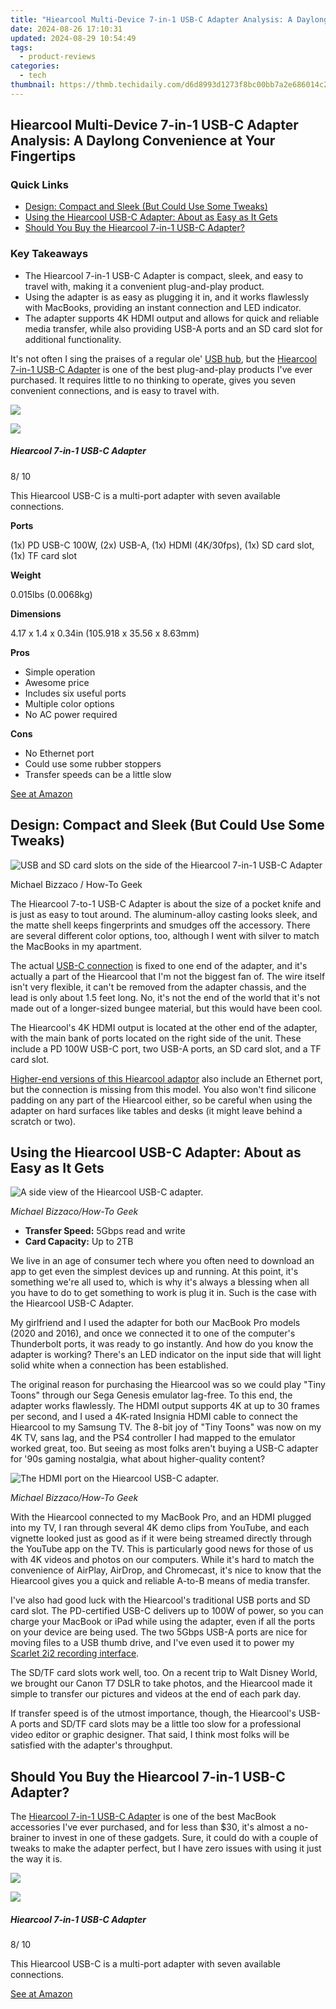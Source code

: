 ```yaml
---
title: "Hiearcool Multi-Device 7-in-1 USB-C Adapter Analysis: A Daylong Convenience at Your Fingertips"
date: 2024-08-26 17:10:31
updated: 2024-08-29 10:54:49
tags:
  - product-reviews
categories:
  - tech
thumbnail: https://thmb.techidaily.com/d6d8993d1273f8bc00bb7a2e686014c201566f37966420d7b78cb492b551351d.jpg
---
```


## Hiearcool Multi-Device 7-in-1 USB-C Adapter Analysis: A Daylong Convenience at Your Fingertips

### Quick Links

* [Design: Compact and Sleek (But Could Use Some Tweaks)](https://www.howtogeek.com/hiearcool-7-in-1-usb-c-adapter-review/#design-compact-and-sleek-but-could-use-some-tweaks)
* [Using the Hiearcool USB-C Adapter: About as Easy as It Gets](https://techtrends.techidaily.com/mastering-steam-dll-repair-eliminate-errors-enjoy-uninterrupted-play/)
* [Should You Buy the Hiearcool 7-in-1 USB-C Adapter?](https://visual-screen-recording.techidaily.com/ultimate-chromebook-snapshot-tool-for-2024/)

### Key Takeaways

* The Hiearcool 7-in-1 USB-C Adapter is compact, sleek, and easy to travel with, making it a convenient plug-and-play product.
* Using the adapter is as easy as plugging it in, and it works flawlessly with MacBooks, providing an instant connection and LED indicator.
* The adapter supports 4K HDMI output and allows for quick and reliable media transfer, while also providing USB-A ports and an SD card slot for additional functionality.

 It's not often I sing the praises of a regular ole' [USB hub](https://extra-approaches.techidaily.com/2024-approved-joint-venture-campaigns-for-brands-on-video-platforms/), but the [Hiearcool 7-in-1 USB-C Adapter](https://www.amazon.com/Hiearcool-MacBook-Multiport-Compatible-Nintendo/dp/B07WPTG7NX?tag=hotoge-20&ascsubtag=UUhtgUeUpU228083&asc%5Frefurl=https%3A%2F%2Fwww.howtogeek.com%2Fhiearcool-7-in-1-usb-c-adapter-review%2F&asc%5Fcampaign=Affiliate) is one of the best plug-and-play products I've ever purchased. It requires little to no thinking to operate, gives you seven convenient connections, and is easy to travel with.

![](https://static1.howtogeekimages.com/wordpress/wp-content/uploads/2023/07/hiearcool-usb-c-adapter-product-2-1.jpg) 

![](https://static1.howtogeekimages.com/wordpresshttps://static0.howtogeekimages.com/wordpress/wp-content/uploads/2023/07/2023-howtogeek-ec_final.png) 

#####  Hiearcool 7-in-1 USB-C Adapter

8/ 10 

This Hiearcool USB-C is a multi-port adapter with seven available connections.

**Ports** 

 (1x) PD USB-C 100W, (2x) USB-A, (1x) HDMI (4K/30fps), (1x) SD card slot, (1x) TF card slot 

**Weight** 

 0.015lbs (0.0068kg) 

**Dimensions** 

 4.17 x 1.4 x 0.34in (105.918 x 35.56 x 8.63mm) 

**Pros** 
* Simple operation
* Awesome price
* Includes six useful ports
* Multiple color options
* No AC power required

**Cons** 
* No Ethernet port
* Could use some rubber stoppers
* Transfer speeds can be a little slow

[See at Amazon](https://www.amazon.com/Hiearcool-MacBook-Multiport-Compatible-Nintendo/dp/B07WPTG7NX/ref=sr%5F1%5F4?crid=3DWSGZL2S25G&keywords=hiearcoolusbc&qid=1685213995&s=electronics&sprefix=hiearcoolusbcelectronics155&sr=1-4&th=1&tag=hotoge-20&ascsubtag=UUhtgUeUpU228083&asc%5Frefurl=https%3A%2F%2Fwww.howtogeek.com%2Fhiearcool-7-in-1-usb-c-adapter-review%2F&asc%5Fcampaign=Affiliate) 

##  Design: Compact and Sleek (But Could Use Some Tweaks)

![USB and SD card slots on the side of the Hiearcool 7-in-1 USB-C Adapter](https://static1.howtogeekimages.com/wordpress/wp-content/uploads/2023/05/side-view-of-hiearcool-usb-c-2.jpeg) 

Michael Bizzaco / How-To Geek

 The Hiearcool 7-to-1 USB-C Adapter is about the size of a pocket knife and is just as easy to tout around. The aluminum-alloy casting looks sleek, and the matte shell keeps fingerprints and smudges off the accessory. There are several different color options, too, although I went with silver to match the MacBooks in my apartment.

 The actual [USB-C connection](https://games-able.techidaily.com/bypassing-steam-disconnection-in-windows-11/) is fixed to one end of the adapter, and it's actually a part of the Hiearcool that I'm not the biggest fan of. The wire itself isn't very flexible, it can't be removed from the adapter chassis, and the lead is only about 1.5 feet long. No, it's not the end of the world that it's not made out of a longer-sized bungee material, but this would have been cool.

 The Hiearcool's 4K HDMI output is located at the other end of the adapter, with the main bank of ports located on the right side of the unit. These include a PD 100W USB-C port, two USB-A ports, an SD card slot, and a TF card slot.

[Higher-end versions of this Hiearcool adaptor](http://www.amazon.com/dp/B09T9PXW35?tag=hotoge-20&ascsubtag=UUhtgUeUpU228083&asc%5Frefurl=https%3A%2F%2Fwww.howtogeek.com%2Fhiearcool-7-in-1-usb-c-adapter-review%2F&asc%5Fcampaign=Affiliate) also include an Ethernet port, but the connection is missing from this model. You also won't find silicone padding on any part of the Hiearcool either, so be careful when using the adapter on hard surfaces like tables and desks (it might leave behind a scratch or two).

##  Using the Hiearcool USB-C Adapter: About as Easy as It Gets

![A side view of the Hiearcool USB-C adapter.](https://static1.howtogeekimages.com/wordpress/wp-content/uploads/2023/05/side-view-of-hiearcool-usb-c-1.jpeg) 

_Michael Bizzaco/How-To Geek_

* **Transfer Speed:** 5Gbps read and write
* **Card Capacity:** Up to 2TB

 We live in an age of consumer tech where you often need to download an app to get even the simplest devices up and running. At this point, it's something we're all used to, which is why it's always a blessing when all you have to do to get something to work is plug it in. Such is the case with the Hiearcool USB-C Adapter.

 My girlfriend and I used the adapter for both our MacBook Pro models (2020 and 2016), and once we connected it to one of the computer's Thunderbolt ports, it was ready to go instantly. And how do you know the adapter is working? There's an LED indicator on the input side that will light solid white when a connection has been established.

 The original reason for purchasing the Hiearcool was so we could play "Tiny Toons" through our Sega Genesis emulator lag-free. To this end, the adapter works flawlessly. The HDMI output supports 4K at up to 30 frames per second, and I used a 4K-rated Insignia HDMI cable to connect the Hiearcool to my Samsung TV. The 8-bit joy of "Tiny Toons" was now on my 4K TV, sans lag, and the PS4 controller I had mapped to the emulator worked great, too. But seeing as most folks aren't buying a USB-C adapter for '90s gaming nostalgia, what about higher-quality content?

![The HDMI port on the Hiearcool USB-C adapter.](https://static1.howtogeekimages.com/wordpress/wp-content/uploads/2023/05/hiearcool-hdmi-port-1.jpeg) 

_Michael Bizzaco/How-To Geek_

 With the Hiearcool connected to my MacBook Pro, and an HDMI plugged into my TV, I ran through several 4K demo clips from YouTube, and each vignette looked just as good as if it were being streamed directly through the YouTube app on the TV. This is particularly good news for those of us with 4K videos and photos on our computers. While it's hard to match the convenience of AirPlay, AirDrop, and Chromecast, it's nice to know that the Hiearcool gives you a quick and reliable A-to-B means of media transfer.

 I've also had good luck with the Hiearcool's traditional USB ports and SD card slot. The PD-certified USB-C delivers up to 100W of power, so you can charge your MacBook or iPad while using the adapter, even if all the ports on your device are being used. The two 5Gbps USB-A ports are nice for moving files to a USB thumb drive, and I've even used it to power my [Scarlet 2i2 recording interface](https://www.amazon.com/Focusrite-Scarlett-Audio-Interface-Tools/dp/B07QR73T66?tag=hotoge-20&ascsubtag=UUhtgUeUpU228083&asc%5Frefurl=https%3A%2F%2Fwww.howtogeek.com%2Fhiearcool-7-in-1-usb-c-adapter-review%2F&asc%5Fcampaign=Affiliate).

 The SD/TF card slots work well, too. On a recent trip to Walt Disney World, we brought our Canon T7 DSLR to take photos, and the Hiearcool made it simple to transfer our pictures and videos at the end of each park day.

 If transfer speed is of the utmost importance, though, the Hiearcool's USB-A ports and SD/TF card slots may be a little too slow for a professional video editor or graphic designer. That said, I think most folks will be satisfied with the adapter's throughput.

##  Should You Buy the Hiearcool 7-in-1 USB-C Adapter?

 The [Hiearcool 7-in-1 USB-C Adapter](https://www.amazon.com/Hiearcool-MacBook-Multiport-Compatible-Nintendo/dp/B07WPTG7NX?tag=hotoge-20&ascsubtag=UUhtgUeUpU228083&asc%5Frefurl=https%3A%2F%2Fwww.howtogeek.com%2Fhiearcool-7-in-1-usb-c-adapter-review%2F&asc%5Fcampaign=Affiliate) is one of the best MacBook accessories I've ever purchased, and for less than $30, it's almost a no-brainer to invest in one of these gadgets. Sure, it could do with a couple of tweaks to make the adapter perfect, but I have zero issues with using it just the way it is.

![](https://static1.howtogeekimages.com/wordpress/wp-content/uploads/2023/07/hiearcool-usb-c-adapter-product-2-1.jpg) 

![](https://static1.howtogeekimages.com/wordpresshttps://static0.howtogeekimages.com/wordpress/wp-content/uploads/2023/07/2023-howtogeek-ec_final.png) 

#####  Hiearcool 7-in-1 USB-C Adapter

8/ 10 

This Hiearcool USB-C is a multi-port adapter with seven available connections.

[See at Amazon](https://www.amazon.com/Hiearcool-MacBook-Multiport-Compatible-Nintendo/dp/B07WPTG7NX/ref=sr%5F1%5F4?crid=3DWSGZL2S25G&keywords=hiearcoolusbc&qid=1685213995&s=electronics&sprefix=hiearcoolusbcelectronics155&sr=1-4&th=1&tag=hotoge-20&ascsubtag=UUhtgUeUpU228083&asc%5Frefurl=https%3A%2F%2Fwww.howtogeek.com%2Fhiearcool-7-in-1-usb-c-adapter-review%2F&asc%5Fcampaign=Affiliate)

<ins class="adsbygoogle"
     style="display:block"
     data-ad-format="autorelaxed"
     data-ad-client="ca-pub-7571918770474297"
     data-ad-slot="1223367746"></ins>



<ins class="adsbygoogle"
     style="display:block"
     data-ad-client="ca-pub-7571918770474297"
     data-ad-slot="8358498916"
     data-ad-format="auto"
     data-full-width-responsive="true"></ins>
